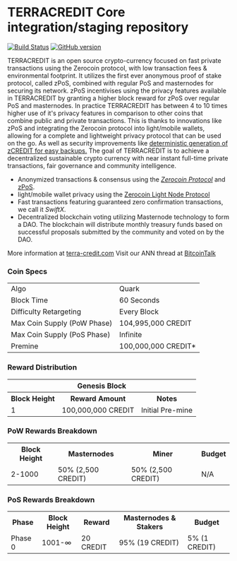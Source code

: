 TERRACREDIT Core integration/staging repository
=====================================

[![Build Status](https://travis-ci.org/TERRACREDIT-Project/TERRACREDIT.svg?branch=master)](https://travis-ci.org/TERRACREDIT-Project/TERRACREDIT) [![GitHub version](https://badge.fury.io/gh/TERRACREDIT-Project%2FTERRACREDIT.svg)](https://badge.fury.io/gh/TERRACREDIT-Project%2FTERRACREDIT)

TERRACREDIT is an open source crypto-currency focused on fast private transactions using the Zerocoin protocol, with low transaction fees & environmental footprint.  It utilizes the first ever anonymous proof of stake protocol, called zPoS, combined with regular PoS and masternodes for securing its network. zPoS incentivises using the privacy features available in TERRACREDIT by granting a higher block reward for zPoS over regular PoS and masternodes. In practice TERRACREDIT has between 4 to 10 times higher use of it's privacy features in comparison to other coins that combine public and private transactions. This is thanks to innovations like zPoS and integrating the Zerocoin protocol into light/mobile wallets, allowing for a complete and lightweight privacy protocol that can be used on the go. As well as security improvements like [deterministic generation of zCREDIT for easy backups.](https://www.reddit.com/r/terracredit/comments/8gbjf7/how_to_use_deterministic_zerocoin_generation/)
The goal of TERRACREDIT is to achieve a decentralized sustainable crypto currency with near instant full-time private transactions, fair governance and community intelligence.
- Anonymized transactions & consensus using the [_Zerocoin Protocol_](http://www.terra-credit.com/zcredit) and [zPoS](https://terra-credit.com/zpos/).
- light/mobile wallet privacy using the [Zerocoin Light Node Protocol](https://terra-credit.com/wp-content/uploads/2018/11/Zerocoin_Light_Node_Protocol.pdf)
- Fast transactions featuring guaranteed zero confirmation transactions, we call it _SwiftX_.
- Decentralized blockchain voting utilizing Masternode technology to form a DAO. The blockchain will distribute monthly treasury funds based on successful proposals submitted by the community and voted on by the DAO.

More information at [terra-credit.com](http://www.terra-credit.com) Visit our ANN thread at [BitcoinTalk](http://www.bitcointalk.org/index.php?topic=1262920)

### Coin Specs
<table>
<tr><td>Algo</td><td>Quark</td></tr>
<tr><td>Block Time</td><td>60 Seconds</td></tr>
<tr><td>Difficulty Retargeting</td><td>Every Block</td></tr>
<tr><td>Max Coin Supply (PoW Phase)</td><td>104,995,000 CREDIT</td></tr>
<tr><td>Max Coin Supply (PoS Phase)</td><td>Infinite</td></tr>
<tr><td>Premine</td><td>100,000,000 CREDIT*</td></tr>
</table>

### Reward Distribution

<table>
<th colspan=4>Genesis Block</th>
<tr><th>Block Height</th><th>Reward Amount</th><th>Notes</th></tr>
<tr><td>1</td><td>100,000,000 CREDIT</td><td>Initial Pre-mine</td></tr>
</table>

### PoW Rewards Breakdown

<table>
<th>Block Height</th><th>Masternodes</th><th>Miner</th><th>Budget</th>
<tr><td>2-1000</td><td>50% (2,500 CREDIT)</td><td>50% (2,500 CREDIT)</td><td>N/A</td></tr>
</table>

### PoS Rewards Breakdown

<table>
<th>Phase</th><th>Block Height</th><th>Reward</th><th>Masternodes & Stakers</th><th>Budget</th>
<tr><td>Phase 0</td><td>1001-∞</td><td>20 CREDIT</td><td>95% (19 CREDIT)</td><td>5% (1 CREDIT)</td></tr>
</table>
